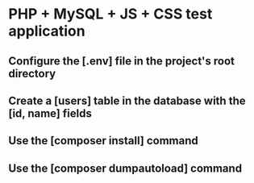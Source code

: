 # PHP + MySQL + JS + CSS test application

## Configure the [.env] file in the project's root directory

## Create a [users] table in the database with the [id, name] fields

## Use the [composer install] command

## Use the [composer dumpautoload] command